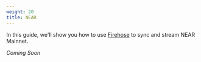 ```yaml
---
weight: 20
title: NEAR
---
```


In this guide, we'll show you how to use [Firehose](/operate/concepts/) to sync and stream NEAR Mainnet.

_Coming Soon_
